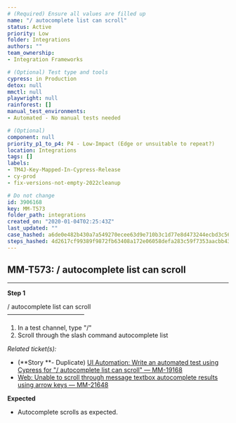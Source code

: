 ```yaml
---
# (Required) Ensure all values are filled up
name: "/ autocomplete list can scroll"
status: Active
priority: Low
folder: Integrations
authors: ""
team_ownership: 
- Integration Frameworks

# (Optional) Test type and tools
cypress: in Production
detox: null
mmctl: null
playwright: null
rainforest: []
manual_test_environments: 
- Automated - No manual tests needed

# (Optional)
component: null
priority_p1_to_p4: P4 - Low-Impact (Edge or unsuitable to repeat?)
location: Integrations
tags: []
labels: 
- TM4J-Key-Mapped-In-Cypress-Release
- cy-prod
- fix-versions-not-empty-2022cleanup

# Do not change
id: 3906168
key: MM-T573
folder_path: integrations
created_on: "2020-01-04T02:25:43Z"
last_updated: ""
case_hashed: a6de0e482b430a7a549270ecee63d9e710b3c1d77e8d473244ecbd3c560e2fe3e054a4e992078e0855bcf05e17c7156e
steps_hashed: 4d2617cf99389f9872fb63408a172e06058defa283c59f7353aacbb438b95fa3340ef4ccf325380f16acab7413841258
---
```


## MM-T573: / autocomplete list can scroll

---

**Step 1**

/ autocomplete list can scroll\
–––––––––––––––––––––––––

1. In a test channel, type "/"
2. Scroll through the slash command autocomplete list

_Related ticket(s):_

- (\*\*Story \*\*- Duplicate) [UI Automation: Write an automated test using Cypress for "/ autocomplete list can scroll" — MM-19168](https://mattermost.atlassian.net/browse/MM-19168)
- [Web: Unable to scroll through message textbox autocomplete results using arrow keys — MM-21648](https://mattermost.atlassian.net/browse/MM-21648)

**Expected**

- Autocomplete scrolls as expected.
